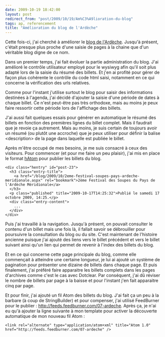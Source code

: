 ```yaml
---
date: 2009-10-19 18:42:00
layout: post
redirect_from: "post/2009/10/19/Am%C3%A9lioration-du-blog"
tags: ap, referencement
title: "Amélioration du blog de l'Ardèche"
---
```


Cette fois-ci, j'ai cherché à améliorer le [blog de l'Ardèche](http://07-ardeche.com/blog.aspx). Jusqu'à
présent, c'était presque plus proche d'une saisie de pages à la chaine que d'un
véritable blog digne de ce nom.

Dans un premier temps, j'ai fait évoluer la partie administration du blog.
J'ai amélioré le contrôle utilisateur employé pour le wysiwyg afin qu'il soit
plus adapté lors de la saisie du résumé des billets. Et j'en ai profité pour
gérer de façon plus cohérente le contrôle du code html saisi, notamment en ce
qui concerne la vérification des urls relatives.

Comme pour l'instant j'utilise surtout le blog pour saisir des informations
destinées à l'agenda, j'ai décidé d'ajouter la saisie d'une période de dates à
chaque billet. Ce n'est peut-être pas très orthodoxe, mais au moins je peux
faire ressortir cette période lors de l'affichage des billets.

J'ai aussi fait quelques essais pour générer en automatique le résumé des
billets en fonction des premières lignes du billet complet. Mais il faudrait
que je revoie ça autrement. Mais au moins, je suis certain de toujours avoir un
résumé (ou plutôt une accroche) que je peux utiliser pour définir la balise
&lt;description&gt; de la page dans laquelle est publiée le billet.

Après m'être occupé de mes besoins, je me suis consacré à ceux des
visiteurs. Pour commencer (et pour me faire un peu plaisir), j'ai mis en place
le format [hAtom](http://microformats.org/wiki/hatom-fr) pour publier les billets du blog.

```
<div class="hentry" id="post-23">
  <h3 class="entry-title">
    <a href="/blog/2009/10/2eme-festival-soupes-pays-ardeche-meridionale.aspx" rel="bookmark">2ème Festival des Soupes du Pays de l'Ardèche Méridionale</a>
  </h3>
  <p class="published" title="2009-10-17T14:25:32">Publié le samedi 17 octobre 2009, 14:25.</p>
  <div class="entry-content">
    ...
  </div>
</div>
```

Puis j'ai travaillé à la navigation. Jusqu'à présent, on pouvait consulter
le contenu d'un billet mais une fois là, il fallait savoir se débrouiller pour
poursuivre la consultation du blog ou du site. C'est maintenant de l'histoire
ancienne puisque j'ai ajouté des liens vers le billet précédent et vers le
billet suivant ainsi qu'un lien qui permet de revenir à l'index des billets du
blog.

Et en ce qui concerne cette page principale du blog, comme elle commençait à
atteindre une certaine longueur, je lui ai ajouté un système de pagination pour
présenter une dizaine de billets dans chaque page. Et puis finalement, j'ai
préféré faire apparaitre les billets complets dans les pages d'archives comme
c'est le cas avec Dotclear. Par conséquent, j'ai dû réviser le nombre de
billets par page à la baisse et pour l'instant j'en fait apparaitre cinq par
page.

Et pour finir, j'ai ajouté un fil Atom des billets du blog. J'ai fait ça un
peu à la barbare (à coup de StringBuilder) et pour compenser, j'ai utilisé
FeedBurner pour le publier : <http://feeds.feedburner.com/07-ardeche>. Après ça, je n'ai eu qu'à
ajouter la ligne suivante à mon template pour activer la découverte automatique
de mon nouveau fil Atom :

```
<link rel="alternate" type="application/atom+xml" title="Atom 1.0" href="http://feeds.feedburner.com/07-ardeche" />
```
